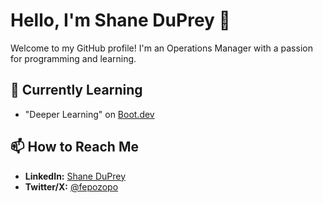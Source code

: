 # Hello, I'm Shane DuPrey 👋

Welcome to my GitHub profile! I'm an Operations Manager with a passion for programming and learning.

## 🌱 Currently Learning

- "Deeper Learning" on [Boot.dev](https://www.boot.dev)

## 📫 How to Reach Me

- **LinkedIn:** [Shane DuPrey](https://www.linkedin.com/in/shane-duprey-52aa64274)
- **Twitter/X:** [@fepozopo](https://x.com/fepozopo)
